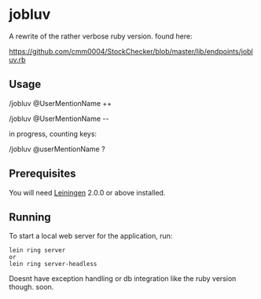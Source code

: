 # jobluv

A rewrite of the rather verbose ruby version. found here: 

https://github.com/cmm0004/StockChecker/blob/master/lib/endpoints/jobluv.rb

## Usage
/jobluv @UserMentionName ++

/jobluv @UserMentionName --

in progress, counting keys:

/jobluv @userMentionName ?

## Prerequisites

You will need [Leiningen][] 2.0.0 or above installed.

[leiningen]: https://github.com/technomancy/leiningen

## Running

To start a local web server for the application, run:

    lein ring server
    or
    lein ring server-headless


Doesnt have exception handling or db integration like the ruby version though. soon.


